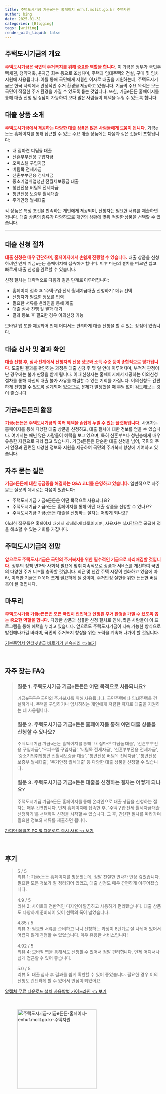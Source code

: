 ```yaml
---
title: 주택도시기금 기금e든든 홈페이지 enhuf.molit.go.kr 주택지원
author: bing
date: 2025-01-31
categories: [Blogging]
tags: [writing]
render_with_liquid: false
---
```



<h2 id='주택도시기금의 개요'>주택도시기금의 개요</h2>

<p><b><span style="color: #ee2323;">주택도시기금은 국민의 주거복지를 위해 중요한 역할을 합니다.</span></b> 이 기금은 정부가 국민주택채권, 청약저축, 융자금 회수 등으로 조성하며, 주택과 임대주택의 건설, 구매 및 임차 지원에 사용됩니다. 이를 통해 국민에게 저렴한 이자로 대출을 지원하는데, 주택도시기금은 한국 사회에서 안정적인 주거 환경을 제공하고 있습니다. 기금의 주요 목적은 모든 국민이 적절한 주거 환경을 가질 수 있도록 돕는 것입니다. 또한, 기금e든든 홈페이지를 통해 대출 신청 및 상담이 가능하여 보다 많은 사람들이 혜택을 누릴 수 있도록 합니다.</p>

<h2 id='대출 상품 소개'>대출 상품 소개</h2>

<p><b><span style="color: #ee2323;">주택도시기금에서 제공하는 다양한 대출 상품은 많은 사람들에게 도움이 됩니다.</span></b> 기금e든든 홈페이지를 통해 접근할 수 있는 주요 대출 상품에는 다음과 같은 것들이 포함됩니다:</p>

<ul>
    <li>내 집마련 디딤돌 대출</li>
    <li>신혼부부전용 구입자금</li>
    <li>오피스텔 구입자금</li>
    <li>버팀목 전세자금</li>
    <li>신혼부부전용 전세자금</li>
    <li>중소기업취업청년 전월세보증금 대출</li>
    <li>청년전용 버팀목 전세자금</li>
    <li>청년전용 보증부 월세대출</li>
    <li>주거안정 월세대출</li>
</ul>

<p>각 상품은 특정 조건을 만족하는 개인에게 제공되며, 신청자는 필요한 서류를 제출하면 됩니다. 대출 상품의 종류가 다양하므로 개인의 상황에 맞춰 적절한 상품을 선택할 수 있습니다.</p>

<hr />

<h2 id='대출 신청 절차'>대출 신청 절차</h2>

<p><b><span style="color: #ee2323;">대출 신청은 매우 간단하며, 홈페이지에서 손쉽게 진행할 수 있습니다.</span></b> 대출 상품을 신청하려면 먼저 기금e든든 홈페이지에 접속해야 합니다. 이후 다음의 절차를 따르면 쉽고 빠르게 대출 신청을 완료할 수 있습니다.</p>

<p>신청 절차는 대략적으로 다음과 같은 단계로 이루어집니다:</p>

<ul>
    <li>홈페이지 접속 후 '주택구입·전세·월세자금대출 신청하기' 메뉴 선택</li>
    <li>신청자가 필요한 정보를 입력</li>
    <li>필요한 서류를 온라인을 통해 제출</li>
    <li>대출 심사 진행 및 결과 대기</li>
    <li>결과 통보 후 필요한 경우 이의신청 가능</li>
</ul>

<p>모바일 앱 또한 제공되어 언제 어디서든 편리하게 대출 신청을 할 수 있는 장점이 있습니다.</p>

<h2 id='대출 심사 및 결과 확인'>대출 심사 및 결과 확인</h2>

<p><b><span style="color: #ee2323;">대출 신청 후, 심사 단계에서 신청자의 신용 정보와 소득 수준 등이 종합적으로 평가됩니다.</span></b> 도출된 결과를 확인하는 과정은 대출 신청 후 몇 일 안에 이루어지며, 부적격 판정이 난 경우에는 불가 판정을 받게 됩니다. 이때 신청자는 홈페이지에서 제공하는 이의신청 절차를 통해 자신의 대출 불가 사유를 해결할 수 있는 기회를 가집니다. 이의신청도 간편하게 진행할 수 있도록 설계되어 있으므로, 문제가 발생했을 때 부담 없이 검토해보는 것이 좋습니다.</p>

<h2 id='기금e든든의 활용'>기금e든든의 활용</h2>

<p><b><span style="color: #ee2323;">기금e든든은 주택도시기금의 여러 혜택을 손쉽게 누릴 수 있는 플랫폼입니다.</span></b> 사용자는 홈페이지를 통해 다양한 대출 상품을 신청하고, 대출 절차에 대한 정보를 얻을 수 있습니다. 여기서는 매년 많은 사람들이 혜택을 보고 있으며, 특히 신혼부부나 청년층에게 매우 유용한 자원으로 자리 잡고 있습니다. 기금e든든은 단순한 대출 신청을 넘어, 국민의 주거 안정과 관련된 다양한 정보와 지원을 제공하여 국민의 주거복지 향상에 기여하고 있습니다.</p>

<h2 id='자주 묻는 질문'>자주 묻는 질문</h2>

<p><b><span style="color: #ee2323;">기금e든든에 대한 궁금증을 해결하는 Q&A 코너를 운영하고 있습니다.</span></b> 일반적으로 자주 묻는 질문의 예시로는 다음이 있습니다:</p>

<ul>
    <li>주택도시기금 기금e든든은 어떤 목적으로 사용되나요?</li>
    <li>주택도시기금 기금e든든 홈페이지를 통해 어떤 대출 상품을 신청할 수 있나요?</li>
    <li>주택도시기금 기금e든든 대출을 신청하는 절차는 어떻게 되나요?</li>
</ul>

<p>이러한 질문들은 홈페이지 내에서 상세하게 다루어지며, 사용자는 실시간으로 궁금한 점을 해소할 수 있는 기회를 가집니다.</p>

<h2 id='주택도시기금의 전망'>주택도시기금의 전망</h2>

<p><b><span style="color: #ee2323;">앞으로도 주택도시기금은 국민의 주거복지를 위한 필수적인 기금으로 자리매김할 것입니다.</span></b> 정부의 정책 변화와 사회적 필요에 맞춰 지속적으로 상품과 서비스를 개선하여 국민의 다양한 주거 니즈를 충족할 것입니다. 최근 몇 년간 주택 시장이 변화하고 있음에 따라, 이러한 기금은 더욱더 크게 필요하게 될 것이며, 주거안정 실현을 위한 든든한 버팀목이 될 것입니다.</p>

<h2 id='마무리'>마무리</h2>

<p><b><span style="color: #ee2323;">주택도시기금 기금e든든은 모든 국민이 안전하고 안정된 주거 환경을 가질 수 있도록 돕는 중요한 역할을 합니다.</span></b> 다양한 상품과 심플한 신청 절차로 인해, 많은 사람들이 이 프로그램을 통해 혜택을 누리고 있습니다. 앞으로도 주택도시기금이 지속 가능한 방식으로 발전해나가길 바라며, 국민의 주거복지 향상을 위한 노력을 계속해 나가야 할 것입니다.</p>


<p><a class="click-button" title="기본증명서 인터넷발급 바로가기 신속처리" href="https://yellowplanner.github.io/posts/%EA%B8%B0%EB%B3%B8%EC%A6%9D%EB%AA%85%EC%84%9C-%EC%9D%B8%ED%84%B0%EB%84%B7%EB%B0%9C%EA%B8%89-%EB%B0%94%EB%A1%9C%EA%B0%80%EA%B8%B0-%EC%8B%A0%EC%86%8D%EC%B2%98%EB%A6%AC/" rel="dofollow">기본증명서 인터넷발급 바로가기 신속처리 👈 보기</a></p><br>
<h2 id='자주_찾는_FAQ'>자주 찾는 FAQ</h2>
<div itemscope="" itemtype="https://schema.org/FAQPage"> 
<blockquote> 
<div itemscope="" itemprop="mainEntity" itemtype="https://schema.org/Question"> 
<h3 itemprop="name">질문 1. 주택도시기금 기금e든든은 어떤 목적으로 사용되나요?</h3> 
<div itemscope="" itemprop="acceptedAnswer" itemtype="https://schema.org/Answer"> 
<span itemprop="text"> 
<p>기금e든든은 국민의 주거복지를 위해 사용됩니다. 국민주택이나 임대주택을 건설하거나, 주택을 구입하거나 임차하려는 개인에게 저렴한 이자로 대출을 지원하는 데 사용됩니다.</p> 
</span> 
</div> 
</div> 

<div itemscope="" itemprop="mainEntity" itemtype="https://schema.org/Question"> 
<h3 itemprop="name">질문 2. 주택도시기금 기금e든든 홈페이지를 통해 어떤 대출 상품을 신청할 수 있나요?</h3> 
<div itemscope="" itemprop="acceptedAnswer" itemtype="https://schema.org/Answer"> 
<span itemprop="text"> 
<p>주택도시기금 기금e든든 홈페이지를 통해 '내 집마련 디딤돌 대출', '신혼부부전용 구입자금', '오피스텔 구입자금', '버팀목 전세자금', '신혼부부전용 전세자금', '중소기업취업청년 전월세보증금 대출', '청년전용 버팀목 전세자금', '청년전용 보증부 월세대출', '주거안정 월세대출' 등 다양한 대출 상품을 신청할 수 있습니다.</p> 
</span> 
</div> 
</div> 

<div itemscope="" itemprop="mainEntity" itemtype="https://schema.org/Question"> 
<h3 itemprop="name">질문 3. 주택도시기금 기금e든든 대출을 신청하는 절차는 어떻게 되나요?</h3> 
<div itemscope="" itemprop="acceptedAnswer" itemtype="https://schema.org/Answer"> 
<span itemprop="text"> 
<p>주택도시기금 기금e든든 홈페이지를 통해 온라인으로 대출 상품을 신청하는 절차는 매우 간편합니다. 먼저 홈페이지에 접속한 후, '주택구입·전세·월세자금대출 신청하기'를 선택하여 신청을 시작할 수 있습니다. 그 후, 간단한 절차를 따라가며 필요한 정보와 서류를 제출하면 됩니다.</p> 
</span> 
</div> 
</div> 
</blockquote> 
</div>
<p><a class="click-button" title="가디언 테일즈 PC 앱 다운로드 즉시 사용" href="https://yellowplanner.github.io/posts/%EA%B0%80%EB%94%94%EC%96%B8-%ED%85%8C%EC%9D%BC%EC%A6%88-PC-%EC%95%B1-%EB%8B%A4%EC%9A%B4%EB%A1%9C%EB%93%9C-%EC%A6%89%EC%8B%9C-%EC%82%AC%EC%9A%A9/" rel="dofollow">가디언 테일즈 PC 앱 다운로드 즉시 사용 👈 보기</a></p><br>
<h2 id='후기'>후기</h2>
<div itemscope itemtype="https://schema.org/Product">
  <blockquote>
  <div itemprop="review" itemscope itemtype="https://schema.org/Review">
      <div itemprop="reviewRating" itemscope itemtype="https://schema.org/Rating"> <span itemprop="ratingValue">5</span> / <span itemprop="bestRating">5</span> </div>
      <span itemprop="reviewBody">리뷰 1: 기금e든든 홈페이지를 방문했는데, 정말 친절한 안내가 인상 깊었습니다. 필요한 모든 정보가 잘 정리되어 있었고, 대출 신청도 매우 간편하게 이루어졌습니다.</span>
  </div>
  <br>
  <div itemprop="review" itemscope itemtype="https://schema.org/Review">
      <div itemprop="reviewRating" itemscope itemtype="https://schema.org/Rating"> <span itemprop="ratingValue">4.9</span> / <span itemprop="bestRating">5</span> </div>
      <span itemprop="reviewBody">리뷰 2: 사이트의 전반적인 디자인이 깔끔하고 사용하기 편리했습니다. 대출 상품도 다양하게 준비되어 있어 선택의 폭이 넓었습니다.</span>
  </div>
  <br>
  <div itemprop="review" itemscope itemtype="https://schema.org/Review">
      <div itemprop="reviewRating" itemscope itemtype="https://schema.org/Rating"> <span itemprop="ratingValue">4.85</span> / <span itemprop="bestRating">5</span> </div>
      <span itemprop="reviewBody">리뷰 3: 필요한 서류를 준비하고 나니 신청하는 과정이 8단계로 잘 나뉘어 있어서 어렵지 않게 진행할 수 있었습니다. 매우 유용한 서비스입니다!</span>
  </div>
  <br>
  <div itemprop="review" itemscope itemtype="https://schema.org/Review">
      <div itemprop="reviewRating" itemscope itemtype="https://schema.org/Rating"> <span itemprop="ratingValue">4.92</span> / <span itemprop="bestRating">5</span> </div>
      <span itemprop="reviewBody">리뷰 4: 모바일 앱을 통해서도 신청할 수 있어서 정말 편리합니다. 언제 어디서나 쉽게 접근할 수 있어 좋습니다.</span>
  </div>
  <br>
  <div itemprop="review" itemscope itemtype="https://schema.org/Review">
      <div itemprop="reviewRating" itemscope itemtype="https://schema.org/Rating"> <span itemprop="ratingValue">5.0</span> / <span itemprop="bestRating">5</span> </div>
      <span itemprop="reviewBody">리뷰 5: 대출 심사 후 결과를 쉽게 확인할 수 있어 좋았습니다. 필요한 경우 이의신청도 간단하게 할 수 있어서 안심이 되었어요.</span>
  </div>
  </blockquote>
</div>
<p><a class="click-button" title="알캡쳐 무료 다운로드 설치 사용방법 가이드라인" href="https://yellowplanner.github.io/posts/%EC%95%8C%EC%BA%A1%EC%B3%90-%EB%AC%B4%EB%A3%8C-%EB%8B%A4%EC%9A%B4%EB%A1%9C%EB%93%9C-%EC%84%A4%EC%B9%98-%EC%82%AC%EC%9A%A9%EB%B0%A9%EB%B2%95-%EA%B0%80%EC%9D%B4%EB%93%9C%EB%9D%BC%EC%9D%B8/" rel="dofollow">알캡쳐 무료 다운로드 설치 사용방법 가이드라인 👈 보기</a></p><br>
<figure class="image"><img src="https://yellowplanner.github.io/assets/img/thumbnail/주택도시기금-기금e든든-홈페이지-enhuf.molit.go.kr-주택지원.webp" alt="주택도시기금-기금e든든-홈페이지-enhuf.molit.go.kr-주택지원" width="256" height="256"></figure>